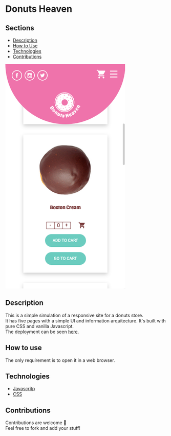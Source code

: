 # Donuts Heaven

## Sections
* [Description](#Description)
* [How to Use](#How)
* [Technologies](#Technologies)
* [Contributions](#Contributions)

![Donuts Heaven mobile layout](Images/donuts-readme.png)

## Description

This is a simple simulation of a responsive site for a donuts store.<br>
It has five pages with a simple UI and information arquitecture. It's built with pure CSS and vanilla Javascript. <br>
The deployment can be seen [here]().

## How to use

The only requirement is to open it in a web browser.

## Technologies
* [Javascritp](https://github.com/ceciCoding/Donuts-store/tree/master/Scripts)
* [CSS](https://github.com/ceciCoding/Donuts-store/tree/master/CSS)

## Contributions
Contributions are welcome 🦄 <br>
Feel free to fork and add your stuff!

